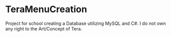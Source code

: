 TeraMenuCreation
================

Project for school creating a Database utilizing MySQL and C#. I do not own any right to the Art/Concept of Tera.
